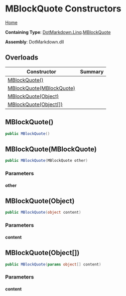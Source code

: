 # MBlockQuote Constructors

[Home](../../../../README.md#_top)

**Containing Type**: [DotMarkdown.Linq](../../README.md#_top)\.[MBlockQuote](../README.md#_top)

**Assembly**: DotMarkdown\.dll

## Overloads

| Constructor | Summary |
| ----------- | ------- |
| [MBlockQuote()](#DotMarkdown_Linq_MBlockQuote__ctor) | |
| [MBlockQuote(MBlockQuote)](#DotMarkdown_Linq_MBlockQuote__ctor_DotMarkdown_Linq_MBlockQuote_) | |
| [MBlockQuote(Object)](#DotMarkdown_Linq_MBlockQuote__ctor_System_Object_) | |
| [MBlockQuote(Object\[\])](#DotMarkdown_Linq_MBlockQuote__ctor_System_Object___) | |

## MBlockQuote\(\) <a name="DotMarkdown_Linq_MBlockQuote__ctor"></a>

```csharp
public MBlockQuote()
```

## MBlockQuote\(MBlockQuote\) <a name="DotMarkdown_Linq_MBlockQuote__ctor_DotMarkdown_Linq_MBlockQuote_"></a>

```csharp
public MBlockQuote(MBlockQuote other)
```

### Parameters

#### other

## MBlockQuote\(Object\) <a name="DotMarkdown_Linq_MBlockQuote__ctor_System_Object_"></a>

```csharp
public MBlockQuote(object content)
```

### Parameters

#### content

## MBlockQuote\(Object\[\]\) <a name="DotMarkdown_Linq_MBlockQuote__ctor_System_Object___"></a>

```csharp
public MBlockQuote(params object[] content)
```

### Parameters

#### content

